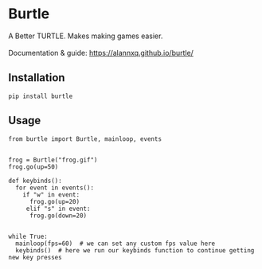 # Burtle

A Better TURTLE. Makes making games easier. <br><br>
Documentation & guide: https://alannxq.github.io/burtle/

## Installation

```Py
pip install burtle
```

## Usage

```Py
from burtle import Burtle, mainloop, events


frog = Burtle("frog.gif")
frog.go(up=50)

def keybinds():
  for event in events():
    if "w" in event:
      frog.go(up=20)
     elif "s" in event:
      frog.go(down=20)
      

while True:
  mainloop(fps=60)  # we can set any custom fps value here
  keybinds()  # here we run our keybinds function to continue getting new key presses

```
